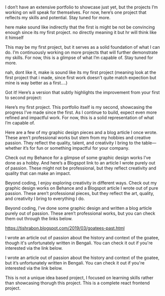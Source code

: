 I don’t have an extensive portfolio to showcase just yet, but the projects I’m working on will speak for themselves. For now, here’s one project that reflects my skills and potential. Stay tuned for more.

here make sound like indirectly that the first is might be not be convincing enough since its my first project. no directly meaning it but hr will think like it himself

This may be my first project, but it serves as a solid foundation of what I can do. I’m continuously working on more projects that will further demonstrate my skills. For now, this is a glimpse of what I’m capable of. Stay tuned for more.

nah, dont like it, make is sound like its my first project (meaning look at the first project that i made, since first work doesn't quite match expection but mine is way better as a first....)

Got it! Here’s a version that subtly highlights the improvement from your first to second project:

Here’s my first project. This portfolio itself is my second, showcasing the progress I’ve made since the first. As I continue to build, expect even more refined and impactful work. For now, this is a solid representation of what I’m capable of.

Here are a few of my graphic design pieces and a blog article I once wrote. These aren’t professional works but stem from my hobbies and creative passion. They reflect the quality, talent, and creativity I bring to the table—whether it’s for fun or something impactful for your company.

Check out my Behance for a glimpse of some graphic design works I’ve done as a hobby. And here’s a Blogspot link to an article I wrote purely out of passion. These might not be professional, but they reflect creativity and quality that can make an impact.

Beyond coding, I enjoy exploring creativity in different ways. Check out my graphic design works on Behance and a Blogspot article I wrote out of pure passion. These aren’t professional pieces, but they reflect the art, quality, and creativity I bring to everything I do.

Beyond coding, I’ve done some graphic design and written a blog article purely out of passion. These aren’t professional works, but you can check them out through the links below.

https://tishrabon.blogspot.com/2019/03/goatees-past.html

I wrote an article out of passion about the history and context of the goatee, though it's unfortunately written in Bengali. You can check it out if you're interested via the link below.

I wrote an article out of passion about the history and context of the goatee, but it’s unfortunately written in Bengali. You can check it out if you're interested via the link below.

This is not a unique idea based project, I focused on learning skills rather than showcasing thorugh this project. This is a complete react frontend project.
